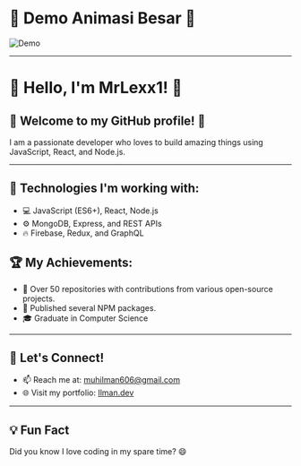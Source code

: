 # 🎥 Demo Animasi Besar 🎥

![Demo](https://media.giphy.com/media/xT0GqKdw4bNdKje0Ai/giphy.gif)

---

# 👋 Hello, I'm MrLexx1! 👋

## 🎉 Welcome to my GitHub profile! 🎉

I am a passionate developer who loves to build amazing things using JavaScript, React, and Node.js.

---

## 🚀 Technologies I'm working with:

- 💻 JavaScript (ES6+), React, Node.js
- ⚙️ MongoDB, Express, and REST APIs
- 🔥 Firebase, Redux, and GraphQL

## 🏆 My Achievements:

- 🏅 Over 50 repositories with contributions from various open-source projects.
- 🎯 Published several NPM packages.
- 🎓 Graduate in Computer Science

---

## 💬 Let's Connect!

- 📫 Reach me at: muhilman606@gmail.com
- 🌐 Visit my portfolio: [Ilman.dev](react-portfolio-kappa-ruddy.vercel.appResources)

---

## 💡 Fun Fact

Did you know I love coding in my spare time? 😄

